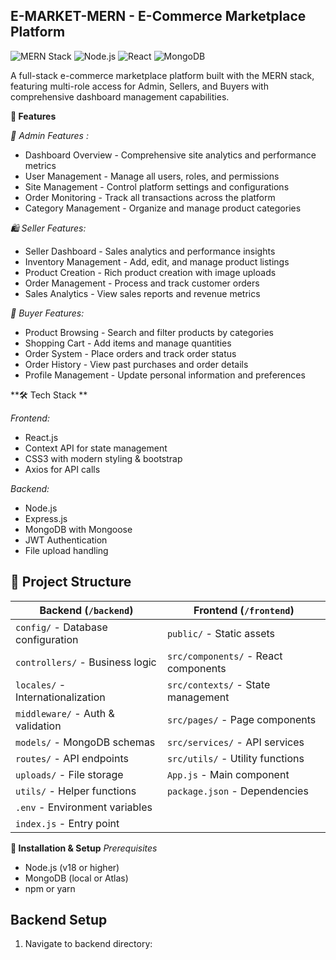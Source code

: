 ## **E-MARKET-MERN - E-Commerce Marketplace Platform**


![MERN Stack](https://img.shields.io/badge/MERN-Full%2520Stack-green)
![Node.js](https://img.shields.io/badge/Node.js-18%252B-brightgreen)
![React](https://img.shields.io/badge/React-18-blue)
![MongoDB](https://img.shields.io/badge/MongoDB-Database-green)


A full-stack e-commerce marketplace platform built with the MERN stack, featuring multi-role access for Admin, Sellers, and Buyers with comprehensive dashboard management capabilities.


**🚀 Features**

*👑 Admin Features :*

- Dashboard Overview - Comprehensive site analytics and performance metrics
- User Management - Manage all users, roles, and permissions
- Site Management - Control platform settings and configurations
- Order Monitoring - Track all transactions across the platform
- Category Management - Organize and manage product categories

*🛍️ Seller Features:*

- Seller Dashboard - Sales analytics and performance insights
- Inventory Management - Add, edit, and manage product listings
- Product Creation - Rich product creation with image uploads
- Order Management - Process and track customer orders
- Sales Analytics - View sales reports and revenue metrics

*👤 Buyer Features:*

- Product Browsing - Search and filter products by categories
- Shopping Cart - Add items and manage quantities
- Order System - Place orders and track order status
- Order History - View past purchases and order details
- Profile Management - Update personal information and preferences

**🛠️ Tech Stack **

*Frontend:*
 - React.js
 - Context API for state management
 - CSS3 with modern styling & bootstrap
 - Axios for API calls

*Backend:*
 - Node.js
 - Express.js
 - MongoDB with Mongoose
 - JWT Authentication
 - File upload handling

## 📁 Project Structure

| Backend (`/backend`) | Frontend (`/frontend`) |
|---------------------|-----------------------|
| `config/` - Database configuration | `public/` - Static assets |
| `controllers/` - Business logic | `src/components/` - React components |
| `locales/` - Internationalization | `src/contexts/` - State management |
| `middleware/` - Auth & validation | `src/pages/` - Page components |
| `models/` - MongoDB schemas | `src/services/` - API services |
| `routes/` - API endpoints | `src/utils/` - Utility functions |
| `uploads/` - File storage | `App.js` - Main component |
| `utils/` - Helper functions | `package.json` - Dependencies |
| `.env` - Environment variables | |
| `index.js` - Entry point | |



**🚀 Installation & Setup**
*Prerequisites*
- Node.js (v18 or higher)
- MongoDB (local or Atlas)
- npm or yarn

## Backend Setup

1. Navigate to backend directory:
